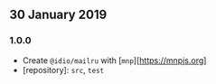 ## 30 January 2019

### 1.0.0

- Create `@idio/mailru` with [`mnp`][https://mnpjs.org]
- [repository]: `src`, `test`
